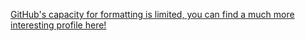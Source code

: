 [GitHub's capacity for formatting is limited, you can find a much more interesting profile here!](https://astralchroma.dev)
